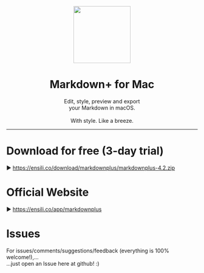 <p align=center>
  <img height="150px" src="https://github.com/enSili-co/markdown+/raw/main/images/logo.png"/>
</p>
<h1 align=center>Markdown+ for Mac</h1>
<p align=center>
  Edit, style, preview and export<br>your Markdown in macOS.<br><br>With style. Like a breeze.
</p>


---

# Download for free (3-day trial)

▶︎ https://ensili.co/download/markdownplus/markdownplus-4.2.zip

# Official Website

▶︎ https://ensili.co/app/markdownplus

# Issues

For issues/comments/suggestions/feedback (everything is 100% welcome!),...    
...just open an Issue here at github! :)
